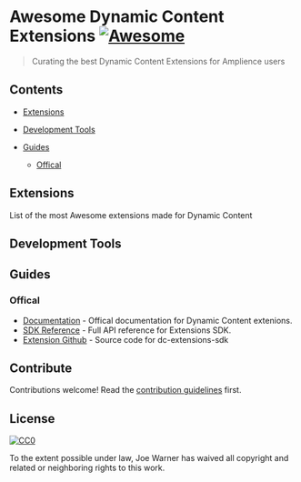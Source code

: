 # Awesome Dynamic Content Extensions [![Awesome](https://awesome.re/badge.svg)](https://awesome.re)

> Curating the best Dynamic Content Extensions for Amplience users

## Contents

- [Extensions](#extensions) 

- [Development Tools](#development-tools)

- [Guides](#guides)
  - [Offical](#offical)

## Extensions

List of the most Awesome extensions made for Dynamic Content

## Development Tools


## Guides

### Offical
- [Documentation](https://docs.amplience.net/development/extensions.html) - Offical documentation for Dynamic Content extenions.
- [SDK Reference](https://amplience.github.io/dc-extensions-sdk/) - Full API reference for Extensions SDK.
- [Extension Github](https://github.com/amplience/dc-extensions-sdk) - Source code for dc-extensions-sdk

## Contribute

Contributions welcome! Read the [contribution guidelines](contributing.md) first.


## License

[![CC0](https://mirrors.creativecommons.org/presskit/buttons/88x31/svg/cc-zero.svg)](https://creativecommons.org/publicdomain/zero/1.0)

To the extent possible under law, Joe Warner has waived all copyright and
related or neighboring rights to this work.
